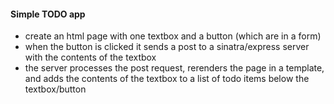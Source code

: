 #### Simple TODO app
- create an html page with one textbox and a button (which are in a form)
- when the button is clicked it sends a post to a sinatra/express server with the contents of the textbox
- the server processes the post request, rerenders the page in a template, and adds the contents of the textbox to a list of todo items below the textbox/button
